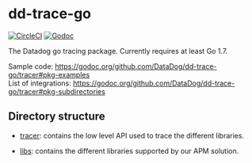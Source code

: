 # dd-trace-go

[![CircleCI](https://circleci.com/gh/DataDog/dd-trace-go/tree/master.svg?style=svg)](https://circleci.com/gh/DataDog/dd-trace-go/tree/master)
[![Godoc](http://img.shields.io/badge/godoc-reference-blue.svg?style=flat)](https://godoc.org/github.com/DataDog/dd-trace-go/tracer)

The Datadog go tracing package. Currently requires at least Go 1.7.

Sample code: https://godoc.org/github.com/DataDog/dd-trace-go/tracer#pkg-examples  
List of integrations: https://godoc.org/github.com/DataDog/dd-trace-go/tracer#pkg-subdirectories

## Directory structure

- [tracer](https://github.com/DataDog/dd-trace-go/tree/gabin/contributions/tracer): contains the low level API used to trace the different libraries.

- [libs](https://github.com/DataDog/dd-trace-go/tree/gabin/contributions/libs): contains the different libraries supported by our APM solution.
